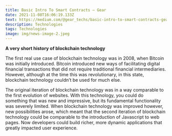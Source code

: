 ```yaml
---
title: Basic Intro To Smart Contracts — Gear
date: 2021-11-08T16:06:19.133Z
text: https://medium.com/@gear_techs/basic-intro-to-smart-contracts-gear-a831680062c0
description: Technologies
tags: Technologies
image: img/news-image-2.jpeg
---
```

**A very short history of blockchain technology**

The first real use case of blockchain technology was in 2008, when Bitcoin was initially introduced. Bitcoin introduced new ways of facilitating digital financial transactions that did not require traditional financial intermediaries. However, although at the time this was revolutionary, in this state, blockchain technology couldn’t be used for much else.

The original iteration of blockchain technology was in a way comparable to the first evolution of websites. With this technology, you could do something that was new and impressive, but its fundamental functionality was severely limited. When blockchain technology was improved however, new possibilities arose, which meant that the second iteration of blockchain technology could be comparable to the introduction of Javascript to web pages. Now developers could build richer, more dynamic applications that greatly impacted user experience.